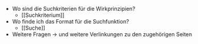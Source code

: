- Wo sind die Suchkriterien für die Wirkprinzipien?
	- [[Suchkriterium]]
- Wo finde ich das Format für die Suchfunktion?
	- [[Suche]]
- Weitere Fragen -> und weitere Verlinkungen zu den zugehörigen Seiten
